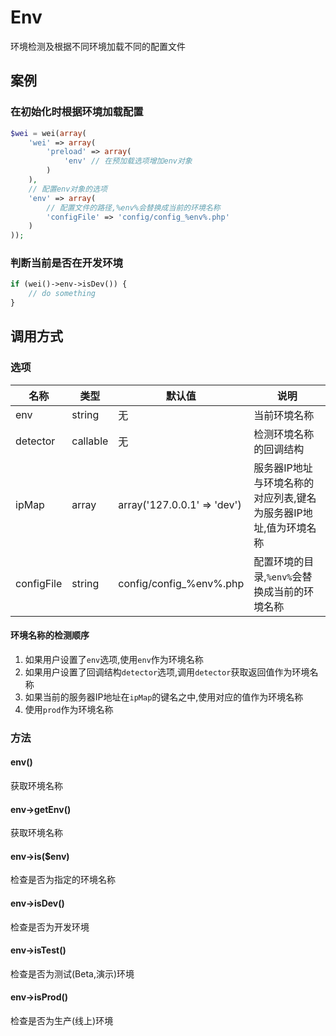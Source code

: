 Env
===

环境检测及根据不同环境加载不同的配置文件

案例
----

### 在初始化时根据环境加载配置

```php
$wei = wei(array(
    'wei' => array(
        'preload' => array(
            'env' // 在预加载选项增加env对象
        )
    ),
    // 配置env对象的选项
    'env' => array(
        // 配置文件的路径,%env%会替换成当前的环境名称
        'configFile' => 'config/config_%env%.php'
    )
));
```

### 判断当前是否在开发环境

```php
if (wei()->env->isDev()) {
    // do something
}
```

调用方式
--------

### 选项

名称       | 类型      | 默认值                      | 说明
-----------|-----------|-----------------------------|------
env        | string    | 无                          | 当前环境名称
detector   | callable  | 无                          | 检测环境名称的回调结构
ipMap      | array     | array('127.0.0.1' => 'dev') | 服务器IP地址与环境名称的对应列表,键名为服务器IP地址,值为环境名称
configFile | string    | config/config_%env%.php     | 配置环境的目录,`%env%`会替换成当前的环境名称

#### 环境名称的检测顺序

1. 如果用户设置了`env`选项,使用`env`作为环境名称
2. 如果用户设置了回调结构`detector`选项,调用`detector`获取返回值作为环境名称
3. 如果当前的服务器IP地址在`ipMap`的键名之中,使用对应的值作为环境名称
4. 使用`prod`作为环境名称

### 方法

#### env()
获取环境名称

#### env->getEnv()
获取环境名称

#### env->is($env)
检查是否为指定的环境名称

#### env->isDev()
检查是否为开发环境

#### env->isTest()
检查是否为测试(Beta,演示)环境

#### env->isProd()
检查是否为生产(线上)环境
